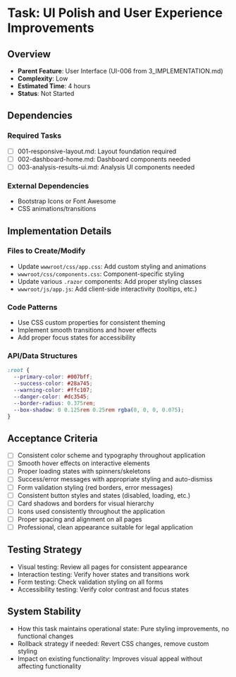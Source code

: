 # Task: UI Polish and User Experience Improvements

## Overview
- **Parent Feature**: User Interface (UI-006 from 3_IMPLEMENTATION.md)
- **Complexity**: Low
- **Estimated Time**: 4 hours
- **Status**: Not Started

## Dependencies
### Required Tasks
- [ ] 001-responsive-layout.md: Layout foundation required
- [ ] 002-dashboard-home.md: Dashboard components needed
- [ ] 003-analysis-results-ui.md: Analysis UI components needed

### External Dependencies
- Bootstrap Icons or Font Awesome
- CSS animations/transitions

## Implementation Details
### Files to Create/Modify
- Update `wwwroot/css/app.css`: Add custom styling and animations
- `wwwroot/css/components.css`: Component-specific styling
- Update various `.razor` components: Add proper styling classes
- `wwwroot/js/app.js`: Add client-side interactivity (tooltips, etc.)

### Code Patterns
- Use CSS custom properties for consistent theming
- Implement smooth transitions and hover effects
- Add proper focus states for accessibility

### API/Data Structures
```css
:root {
  --primary-color: #007bff;
  --success-color: #28a745;
  --warning-color: #ffc107;
  --danger-color: #dc3545;
  --border-radius: 0.375rem;
  --box-shadow: 0 0.125rem 0.25rem rgba(0, 0, 0, 0.075);
}
```

## Acceptance Criteria
- [ ] Consistent color scheme and typography throughout application
- [ ] Smooth hover effects on interactive elements
- [ ] Proper loading states with spinners/skeletons
- [ ] Success/error messages with appropriate styling and auto-dismiss
- [ ] Form validation styling (red borders, error messages)
- [ ] Consistent button styles and states (disabled, loading, etc.)
- [ ] Card shadows and borders for visual hierarchy
- [ ] Icons used consistently throughout the application
- [ ] Proper spacing and alignment on all pages
- [ ] Professional, clean appearance suitable for legal application

## Testing Strategy
- Visual testing: Review all pages for consistent appearance
- Interaction testing: Verify hover states and transitions work
- Form testing: Check validation styling on all forms
- Accessibility testing: Verify color contrast and focus states

## System Stability
- How this task maintains operational state: Pure styling improvements, no functional changes
- Rollback strategy if needed: Revert CSS changes, remove custom styling
- Impact on existing functionality: Improves visual appeal without affecting functionality